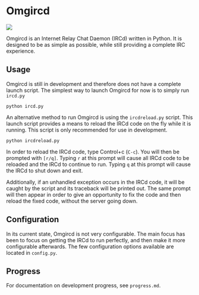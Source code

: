 Omgircd
=======
![](http://stillmaintained.com/programble/omgircd.png)

Omgircd is an Internet Relay Chat Daemon (IRCd) written in Python. It
is designed to be as simple as possible, while still providing a
complete IRC experience.

Usage
-----

Omgircd is still in development and therefore does not have a complete
launch script. The simplest way to launch Omgircd for now is to simply
run `ircd.py`

    python ircd.py

An alternative method to run Omgircd is using the `ircdreload.py`
script. This launch script provides a means to reload the IRCd code on
the fly while it is running. This script is only recommended for use
in development.

    python ircdreload.py

In order to reload the IRCd code, type Control+c (`C-c`). You will then
be prompted with `[r/q]`. Typing `r` at this prompt will cause all
IRCd code to be reloaded and the IRCd to continue to run. Typing `q`
at this prompt will cause the IRCd to shut down and exit.

Additionally, if an unhandled exception occurs in the IRCd code, it
will be caught by the script and its traceback will be printed
out. The same prompt will then appear in order to give an opportunity
to fix the code and then reload the fixed code, without the server
going down.

Configuration
-------------

In its current state, Omgircd is not very configurable. The main focus
has been to focus on getting the IRCd to run perfectly, and then make
it more configurable afterwards. The few configuration options
available are located in `config.py`.

Progress
--------

For documentation on development progress, see `progress.md`.
